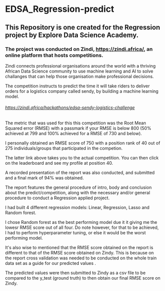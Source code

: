 # EDSA_Regression-predict

## This Repository is one created for the Regression project by Explore Data Science Academy.

### The project was conducted on Zindi, https://zindi.africa/, an online platform that hosts competitions. 

Zindi connects professional organisations around the world with a thriving African Data Science community to use machine learning and AI to solve challanges that can help those organisation make professional decisions.

The competition instructs to predict the time it will take riders to deliver orders for a logistics company called sendy, by building a machine learning model. 

###### https://zindi.africa/hackathons/edsa-sendy-logistics-challenge

The metric that was used for this this competition  was the Root Mean Squared error (RMSE) with a passmark if your RMSE is below 800 (50% achieved at 799 and 100% achieved for a RMSE of 730 and below). 

I personally obtained an RMSE score of 750 with a position rank of 40 out of 275 individuals/groups that participated in the competion.

The latter link above takes you to the actual competition. You can then click on the leaderboard and see my profile at position 40.

A recorded presentation of the report was also conducted, and submitted and a final mark of 94% was obtained.

The report features the general procedure of intro, body and conclusion about the predict/competition, along with the necessary and/or general procedure to conduct a Regression applied project. 

I had built 4 different regression models: Linear, Regression, Lasso and Random forest. 

I chose Random forest as the best performing model due it it giving me the lowesr RMSE score out of all four. Do note however, for that to be achieved, I had to perform hyperparameter tuning, or else it would be the worst performing model.

It's also wise to mentioned that the RMSE score obtained on the report is different to that of the RMSE score obtained on Zindy. This is because on the report cross validation was needed to be conducted on the whole train data set as a guide for our predicted values . 

The predicted values were then submitted to Zindy as a csv file to be compared to the y_test (ground truth) to then obtain our final RMSE score on Zindy.



